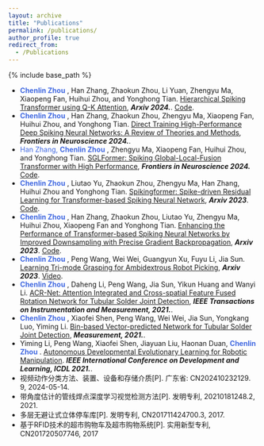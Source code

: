 ```yaml
---
layout: archive
title: "Publications"
permalink: /publications/
author_profile: true
redirect_from:
  - /Publications
---
```

{% include base_path %}

- <span style="color: #4169E1"> **Chenlin Zhou** </span>, Han Zhang, Zhaokun Zhou, Li Yuan, Zhengyu Ma, Xiaopeng Fan, Huihui Zhou, and Yonghong Tian. [Hierarchical Spiking Transformer using Q-K Attention](https://arxiv.org/pdf/2403.16552), ***Arxiv 2024.***. [Code](https://github.com/zhouchenlin2096/QKFormer). 
- <span style="color: #4169E1"> **Chenlin Zhou** </span>, Han Zhang, Zhaokun Zhou, Zhengyu Ma, Xiaopeng Fan, Huihui Zhou, and Yonghong Tian. [Direct Training High-Performance Deep Spiking Neural Networks: A Review of Theories and Methods](https://arxiv.org/pdf/2405.04289), ***Frontiers in Neuroscience 2024.***. 
- <span style="color: #4169E1"> Han Zhang, **Chenlin Zhou** </span>, Zhengyu Ma, Xiaopeng Fan, Huihui Zhou, and Yonghong Tian. [SGLFormer: Spiking Global-Local-Fusion Transformer with High Performance](https://www.frontiersin.org/journals/neuroscience/articles/10.3389/fnins.2024.1371290/full), ***Frontiers in Neuroscience 2024.*** [Code](https://github.com/ZhangHanN1/SGLFormer). 
- <span style="color: #4169E1"> **Chenlin Zhou** </span>, Liutao Yu, Zhaokun Zhou, Zhengyu Ma, Han Zhang, Huihui Zhou and Yonghong Tian. [Spikingformer: Spike-driven Residual Learning for Transformer-based Spiking Neural Network](https://arxiv.org/pdf/2304.11954.pdf), ***Arxiv 2023***. [Code](https://github.com/zhouchenlin2096/Spikingformer). 
- <span style="color: #4169E1"> **Chenlin Zhou** </span>, Han Zhang, Zhaokun Zhou, Liutao Yu, Zhengyu Ma, Huihui Zhou, Xiaopeng Fan and Yonghong Tian. [Enhancing the Performance of Transformer-based Spiking Neural Networks by Improved Downsampling with Precise Gradient Backpropagation](https://arxiv.org/pdf/2305.05954.pdf), ***Arxiv 2023***. [Code](https://github.com/zhouchenlin2096/Spikingformer-CML).
- <span style="color: #4169E1"> **Chenlin Zhou** </span>, Peng Wang, Wei Wei, Guangyun Xu, Fuyu Li, Jia Sun. [Learning Tri-mode Grasping for Ambidextrous Robot Picking](https://arxiv.org/pdf/2302.06431.pdf), ***Arxiv 2023***. [Video](https://www.bilibili.com/video/BV1nW4y1k7D5/?spm_id_from=333.337.search-card.all.click).
- <span style="color: #4169E1"> **Chenlin Zhou** </span>, Daheng Li, Peng Wang, Jia Sun, Yikun Huang and Wanyi Li. [ACR-Net: Attention Integrated and Cross-spatial Feature Fused Rotation Network for Tubular Solder Joint Detection](https://ieeexplore.ieee.org/abstract/document/9475052/), ***IEEE Transactions on Instrumentation and Measurement, 2021.***. 
- <span style="color: #4169E1"> **Chenlin Zhou** </span>, Xiaofei Shen, Peng Wang, Wei Wei, Jia Sun, Yongkang Luo, Yiming Li. [Bin-based Vector-predicted Network for Tubular Solder Joint Detection](https://www.sciencedirect.com/science/article/pii/S0263224121007697), ***Measurement, 2021.***.
- Yiming Li, Peng Wang, Xiaofei Shen, Jiayuan Liu, Haonan Duan, <span style="color: #4169E1"> **Chenlin Zhou** </span>. [Autonomous Developmental Evolutionary Learning for Robotic Manipulation](https://ieeexplore.ieee.org/abstract/document/9515679). ***IEEE International Conference on Development and Learning, ICDL 2021.***.
- 视频动作分类方法、装置、设备和存储介质[P]. 广东省: CN202410232129. 9, 2024-05-14.
- 带角度估计的管线焊点深度学习视觉检测方法[P]. 发明专利, 20210181248.2, 2021. 
- 多层无避让式立体停车库[P]. 发明专利, CN201711424700.3, 2017. 
- 基于RFID技术的超市购物车及超市购物系统[P]. 实用新型专利, CN201720507746, 2017
